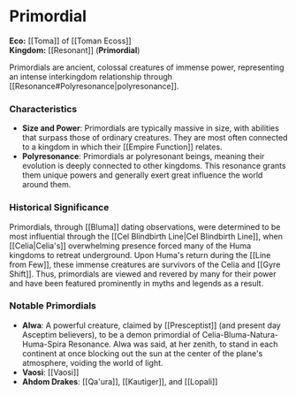 <!-- wiki-header-section:start -->
# Primordial

**Eco:** [[Toma]] of [[Toman Ecoss]]  <br>
**Kingdom:** [[Resonant]] (**Primordial**)   <br>

Primordials are ancient, colossal creatures of immense power, representing an intense interkingdom relationship through [[Resonance#Polyresonance|polyresonance]].

### Characteristics

- **Size and Power**: Primordials are typically massive in size, with abilities that surpass those of ordinary creatures. They are most often connected to a kingdom in which their [[Empire Function]] relates.
- **Polyresonance**: Primordials ar polyresonant beings, meaning their evolution is deeply connected to other kingdoms. This resonance grants them unique powers and generally exert great influence the world around them.

### Historical Significance

Primordials, through [[Bluma]] dating observations, were determined to be most influential through the [[Cel Blindbirth Line|Cel Blindbirth Line]], when [[Celia|Celia's]] overwhelming presence forced many of the Huma kingdoms to retreat underground. Upon Huma's return during the [[Line from Few]], these immense creatures are survivors of the Celia and [[Gyre Shift]]. Thus, primordials are viewed and revered by many for their power and have been featured prominently in myths and legends as a result.

### Notable Primordials

- **Alwa**: A powerful creature, claimed by [[Presceptist]] (and present day Asceptim believers), to be a demon primordial of Celia-Bluma-Natura-Huma-Spira Resonance. Alwa was said, at her zenith, to stand in each continent at once blocking out the sun at the center of the plane's atmosphere, voiding the world of light.
- **Vaosi**: [[Vaosi]]
- **Ahdom Drakes**: [[Qa'ura]], [[Kautiger]], and [[Lopali]]
